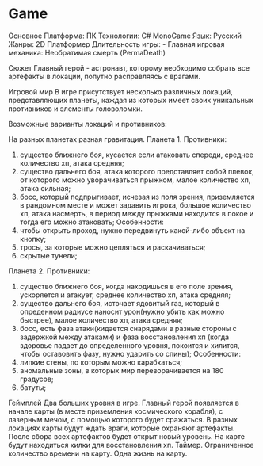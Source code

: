 # Game
Основное
Платформа: ПК
Технологии: C# MonoGame
Язык: Русский
Жанры: 2D Платформер
Длительность игры: -
Главная игровая механика: Необратимая смерть (PermaDeath)

Сюжет
Главный герой - астронавт, которому необходимо собрать все артефакты в локации, попутно расправляясь с врагами.

Игровой мир
В игре присутствует несколько различных локаций, представляющих планеты, каждая из которых имеет своих уникальных противников и элементы головоломки.

Возможные варианты локаций и противников:

На разных планетах разная гравитация. 
Планета 1. 
Противники: 
1) существо ближнего боя, кусается если атаковать спереди, среднее количество хп, атака средняя;
2) существо дальнего боя, атака которого представляет собой плевок, от которого можно уворачиваться прыжком, малое количество хп, атака сильная;
3) босс, который подпрыгивает, исчезая из поля зрения, приземляется в рандомном месте и может задавить игрока, большое количество хп, атака насмерть, в период между прыжками находится в покое и тогда его можно атаковать;
Особенности:
1) чтобы открыть проход, нужно передвинуть какой-либо объект на кнопку;
2) тросы, за которые можно цепляться и раскачиваться;
3) скрытые тунели;

Планета 2. 
Противники:
1) существо ближнего боя, когда находишься в его поле зрения, ускоряется и атакует, среднее количество хп, атака средняя;
2) существо дальнего боя, источает ядовитый газ, который в опреденном радиусе наносит урон(нужно убить как можно быстрее), малое количество хп, атака средняя;
3) босс, есть фаза атаки(кидается снарядами в разные стороны с задержкой между атаками) и фаза восстановления хп (когда здоровье падает до определенного уровня, покоится и хилится, чтобы оставовить фазу, нужно ударить со спины);
Особенности:
1) липкие стены, по которым можно карабкаться;
2) аномальные зоны, в которых мир переворачивается на 180 градусов;
3) батуты;

Геймплей
Два больших уровня в игре. 
Главный герой появляется в начале карты (в месте приземления космического корабля), с лазерным мечом, с помощью которого будет сражаться.
В разных локациях карты будут ждать враги, которые охраняют артефакты.
После сбора всех артефактов будет открыт новый уровень.
На карте будут находиться хилки для восстановления хп. 
Таймер. Ограниченное количество времени на карту.
Одна жизнь на карту.

